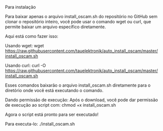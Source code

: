 Para instalação

Para baixar apenas o arquivo install_oscam.sh do repositório no GitHub sem clonar o repositório inteiro, 
você pode usar o comando wget ou curl, que permite baixar um arquivo específico diretamente.

Aqui está como fazer isso:

Usando wget: 
wget https://raw.githubusercontent.com/tauelektronik/auto_install_oscam/master/install_oscam.sh

Usando curl: 
curl -O https://raw.githubusercontent.com/tauelektronik/auto_install_oscam/master/install_oscam.sh

Esses comandos baixarão o arquivo install_oscam.sh diretamente para o diretório onde você está executando o comando.

Dando permissão de execução:
Após o download, você pode dar permissão de execução ao script com: 
chmod +x install_oscam.sh

Agora o script está pronto para ser executado!

Para executa-lo: 
./install_oscam.sh
